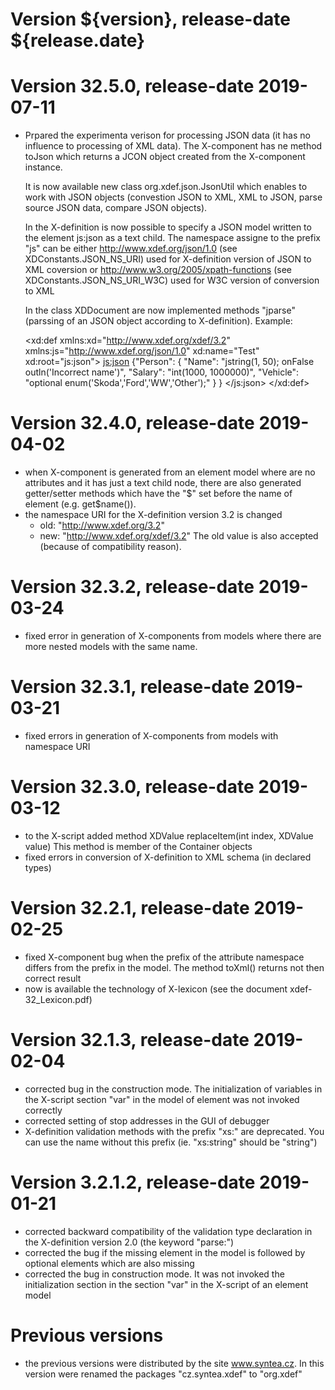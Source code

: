 # Version ${version}, release-date ${release.date}


# Version 32.5.0, release-date 2019-07-11
  - Prpared the experimenta verison for processing JSON data (it has no
    influence to processing of XML data). 
      The X-component has ne method toJson which returns a JCON object created
      from the X-component instance.

      It is now available new class org.xdef.json.JsonUtil which enables
      to work with JSON objects (convestion JSON to XML, XML to JSON,
      parse source JSON data, compare JSON objects).

      In the X-definition is now possible to specify a JSON model written to
      the element js:json as a text child. The namespace assigne to the prefix
      "js" can be either
        http://www.xdef.org/json/1.0 (see XDConstants.JSON_NS_URI)
        used for X-definition version of JSON to XML coversion
       or
        http://www.w3.org/2005/xpath-functions (see XDConstants.JSON_NS_URI_W3C)
        used for W3C version of conversion to XML 
                 
      In the class XDDocument are now implemented methods "jparse" (parssing
      of an JSON object according to X-definition).
      Example:

      <xd:def xmlns:xd="http://www.xdef.org/xdef/3.2"
        xmlns:js="http://www.xdef.org/json/1.0"
        xd:name="Test" xd:root="js:json">
        <js:json>
          {"Person":
            {
              "Name": "jstring(1, 50); onFalse outln('Incorrect name')",
              "Salary": "int(1000, 1000000)",
              "Vehicle": "optional enum('Skoda','Ford','WW','Other');"
            }
          }
        </js:json>
      </xd:def>


# Version 32.4.0, release-date 2019-04-02
- when X-component is generated from an element model where are no attributes
  and it has just a text child node, there are also generated getter/setter
  methods which have the "$" set before the name of element (e.g. get$name()).
- the namespace URI for the X-definition version 3.2 is changed
    - old: "http://www.xdef.org/3.2"
    - new: "http://www.xdef.org/xdef/3.2"
  The old value is also accepted (because of compatibility reason).

# Version 32.3.2, release-date 2019-03-24
- fixed error in generation of X-components from models where there are more
  nested models with the same name.

# Version 32.3.1, release-date 2019-03-21
- fixed errors in generation of X-components from models with namespace URI

# Version 32.3.0, release-date 2019-03-12
- to the X-script added method
    XDValue replaceItem(int index, XDValue value)
  This method is member of the Container objects
- fixed errors in conversion of X-definition to XML schema (in declared types)

# Version 32.2.1, release-date 2019-02-25
- fixed X-component bug when the prefix of the attribute namespace differs
  from the prefix in the model. The method toXml() returns not then correct
  result
- now is available the technology of X-lexicon (see the document
  xdef-32_Lexicon.pdf)

# Version 32.1.3, release-date 2019-02-04
- corrected bug in the construction mode. The initialization of variables
  in the X-script section "var" in the model of element was not invoked
  correctly
- corrected setting of stop addresses in the GUI of debugger
- X-definition validation methods with the prefix "xs:" are deprecated. You can
  use the name without this prefix (ie. "xs:string" should be "string")

# Version 3.2.1.2, release-date 2019-01-21
- corrected backward compatibility of the validation type declaration in
  the X-definition version 2.0 (the keyword "parse:")
- corrected the bug if the missing element in the model is followed by
  optional elements which are also missing
- corrected the bug in construction mode. It was not invoked the
  initialization section in the section "var" in the X-script of 
  an element model

# Previous versions
- the previous versions were distributed by the site www.syntea.cz.
  In this version were renamed the packages "cz.syntea.xdef" to "org.xdef"
